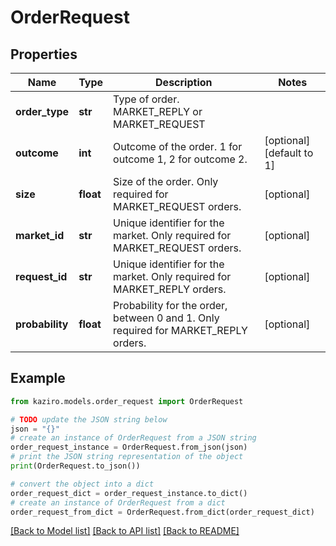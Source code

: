 # OrderRequest

## Properties

| Name            | Type      | Description                                                                        | Notes                     |
| --------------- | --------- | ---------------------------------------------------------------------------------- | ------------------------- |
| **order_type**  | **str**   | Type of order. MARKET_REPLY or MARKET_REQUEST                                      |
| **outcome**     | **int**   | Outcome of the order. 1 for outcome 1, 2 for outcome 2.                            | [optional] [default to 1] |
| **size**        | **float** | Size of the order. Only required for MARKET_REQUEST orders.                        | [optional]                |
| **market_id**   | **str**   | Unique identifier for the market. Only required for MARKET_REQUEST orders.         | [optional]                |
| **request_id**  | **str**   | Unique identifier for the market. Only required for MARKET_REPLY orders.           | [optional]                |
| **probability** | **float** | Probability for the order, between 0 and 1. Only required for MARKET_REPLY orders. | [optional]                |

## Example

```python
from kaziro.models.order_request import OrderRequest

# TODO update the JSON string below
json = "{}"
# create an instance of OrderRequest from a JSON string
order_request_instance = OrderRequest.from_json(json)
# print the JSON string representation of the object
print(OrderRequest.to_json())

# convert the object into a dict
order_request_dict = order_request_instance.to_dict()
# create an instance of OrderRequest from a dict
order_request_from_dict = OrderRequest.from_dict(order_request_dict)
```

[[Back to Model list]](../README.md#documentation-for-models) [[Back to API list]](../README.md#documentation-for-api-endpoints) [[Back to README]](../README.md)
